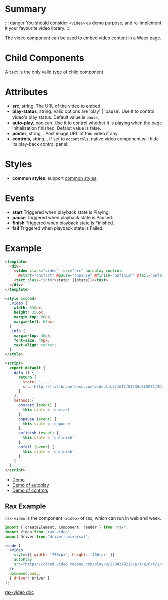 # Summary
::: danger
You should consider `<video>` as demo purpose, and re-implement it your favourite video library.
:::

The video component can be used to embed video content in a Weex page.

# Child Components

A `text` is the only valid type of child component.

# Attributes

* **src**, string. The URL of the video to embed.
* **play-status**, string. Valid options are 'play' | 'pause'. Use it to control video's play status. Default value is `pause`。
* **auto-play**, boolean. Use it to control whether it is playing when the page initialization finished. Defalut value is false.
* **poster**, string, <Badge text="v0.18+ & iOS" type="warning"/>. Post image URL of this video if any.
* **controls**, string, <Badge text="v0.19+" type="warning"/>. If set to `nocontrols`, native video component will hide its play-back control panel.

# Styles

* **common styles**. support [common styles](../styles/common-styles.html).

# Events

* **start** Triggered when playback state is Playing.
* **pause** Triggered when playback state is Paused.
* **finish** Triggered when playback state is Finished.
* **fail** Triggered when playback state is Failed.

# Example

```html
<template>
  <div>
    <video class="video" :src="src" autoplay controls
      @start="onstart" @pause="onpause" @finish="onfinish" @fail="onfail"></video>
    <text class="info">state: {{state}}</text>
  </div>
</template>

<style scoped>
  .video {
    width: 630px;
    height: 350px;
    margin-top: 60px;
    margin-left: 60px;
  }
  .info {
    margin-top: 40px;
    font-size: 40px;
    text-align: center;
  }
</style>

<script>
  export default {
    data () {
      return {
        state: '----',
        src:'http://flv2.bn.netease.com/videolib3/1611/01/XGqSL5981/SD/XGqSL5981-mobile.mp4'
      }
    },
    methods:{
      onstart (event) {
        this.state = 'onstart'
      },
      onpause (event) {
        this.state = 'onpause'
      },
      onfinish (event) {
        this.state = 'onfinish'
      },
      onfail (event) {
        this.state = 'onfinish'
      }
    }
  }
</script>
```
* [Demo](http://dotwe.org/vue/01d3d27073a471bb234b1a76e130d197)
* [Demo of autoplay](http://dotwe.org/vue/342d32830f51f72df6acab21fb1c21bd)
* [Demo of controls](http://dotwe.org/vue/7bdf54dce22def3d3850f65d95f5eac9)

## Rax Example

`rax-video` is the component `<video>` of rax, which can run in web and weex.

```jsx
import { createElement, Component, render } from "rax";
import Video from "rax-video";
import Driver from "driver-universal";

render(
  <Video
    style={{ width: '750rpx', height: '400rpx' }}
    autoPlay
    src="https://cloud.video.taobao.com/play/u/2780279213/p/1/e/6/t/1/d/ld/36255062.mp4"
  />,
  document.body,
  { driver: Driver }
);
```

[rax-video doc](https://rax.js.org/docs/components/video)

